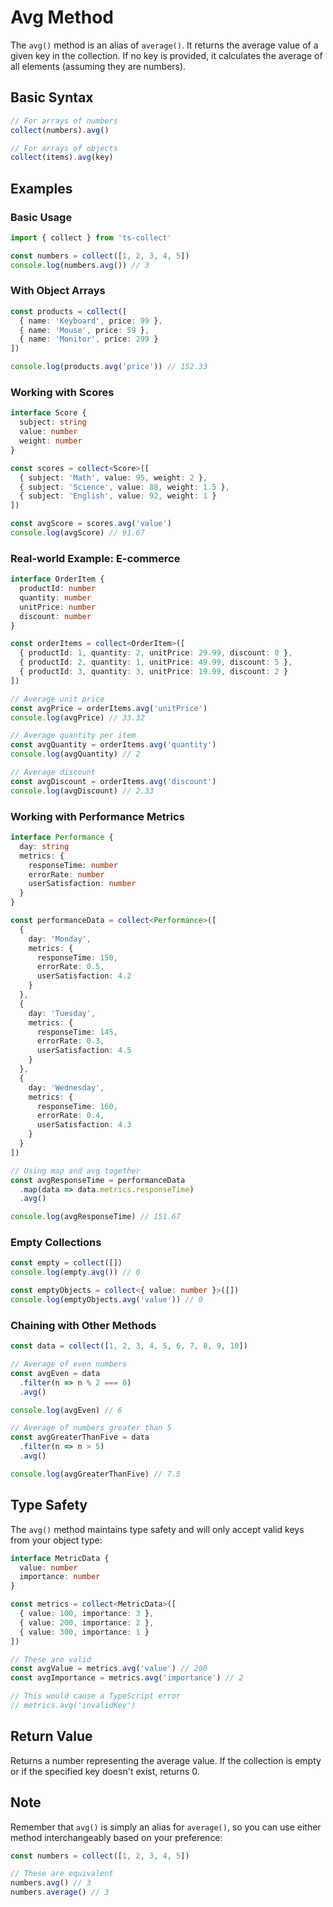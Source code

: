 # Avg Method

The `avg()` method is an alias of `average()`. It returns the average value of a given key in the collection. If no key is provided, it calculates the average of all elements (assuming they are numbers).

## Basic Syntax

```typescript
// For arrays of numbers
collect(numbers).avg()

// For arrays of objects
collect(items).avg(key)
```

## Examples

### Basic Usage

```typescript
import { collect } from 'ts-collect'

const numbers = collect([1, 2, 3, 4, 5])
console.log(numbers.avg()) // 3
```

### With Object Arrays

```typescript
const products = collect([
  { name: 'Keyboard', price: 99 },
  { name: 'Mouse', price: 59 },
  { name: 'Monitor', price: 299 }
])

console.log(products.avg('price')) // 152.33
```

### Working with Scores

```typescript
interface Score {
  subject: string
  value: number
  weight: number
}

const scores = collect<Score>([
  { subject: 'Math', value: 95, weight: 2 },
  { subject: 'Science', value: 88, weight: 1.5 },
  { subject: 'English', value: 92, weight: 1 }
])

const avgScore = scores.avg('value')
console.log(avgScore) // 91.67
```

### Real-world Example: E-commerce

```typescript
interface OrderItem {
  productId: number
  quantity: number
  unitPrice: number
  discount: number
}

const orderItems = collect<OrderItem>([
  { productId: 1, quantity: 2, unitPrice: 29.99, discount: 0 },
  { productId: 2, quantity: 1, unitPrice: 49.99, discount: 5 },
  { productId: 3, quantity: 3, unitPrice: 19.99, discount: 2 }
])

// Average unit price
const avgPrice = orderItems.avg('unitPrice')
console.log(avgPrice) // 33.32

// Average quantity per item
const avgQuantity = orderItems.avg('quantity')
console.log(avgQuantity) // 2

// Average discount
const avgDiscount = orderItems.avg('discount')
console.log(avgDiscount) // 2.33
```

### Working with Performance Metrics

```typescript
interface Performance {
  day: string
  metrics: {
    responseTime: number
    errorRate: number
    userSatisfaction: number
  }
}

const performanceData = collect<Performance>([
  {
    day: 'Monday',
    metrics: {
      responseTime: 150,
      errorRate: 0.5,
      userSatisfaction: 4.2
    }
  },
  {
    day: 'Tuesday',
    metrics: {
      responseTime: 145,
      errorRate: 0.3,
      userSatisfaction: 4.5
    }
  },
  {
    day: 'Wednesday',
    metrics: {
      responseTime: 160,
      errorRate: 0.4,
      userSatisfaction: 4.3
    }
  }
])

// Using map and avg together
const avgResponseTime = performanceData
  .map(data => data.metrics.responseTime)
  .avg()

console.log(avgResponseTime) // 151.67
```

### Empty Collections

```typescript
const empty = collect([])
console.log(empty.avg()) // 0

const emptyObjects = collect<{ value: number }>([])
console.log(emptyObjects.avg('value')) // 0
```

### Chaining with Other Methods

```typescript
const data = collect([1, 2, 3, 4, 5, 6, 7, 8, 9, 10])

// Average of even numbers
const avgEven = data
  .filter(n => n % 2 === 0)
  .avg()

console.log(avgEven) // 6

// Average of numbers greater than 5
const avgGreaterThanFive = data
  .filter(n => n > 5)
  .avg()

console.log(avgGreaterThanFive) // 7.5
```

## Type Safety

The `avg()` method maintains type safety and will only accept valid keys from your object type:

```typescript
interface MetricData {
  value: number
  importance: number
}

const metrics = collect<MetricData>([
  { value: 100, importance: 3 },
  { value: 200, importance: 2 },
  { value: 300, importance: 1 }
])

// These are valid
const avgValue = metrics.avg('value') // 200
const avgImportance = metrics.avg('importance') // 2

// This would cause a TypeScript error
// metrics.avg('invalidKey')
```

## Return Value

Returns a number representing the average value. If the collection is empty or if the specified key doesn't exist, returns 0.

## Note

Remember that `avg()` is simply an alias for `average()`, so you can use either method interchangeably based on your preference:

```typescript
const numbers = collect([1, 2, 3, 4, 5])

// These are equivalent
numbers.avg() // 3
numbers.average() // 3
```
